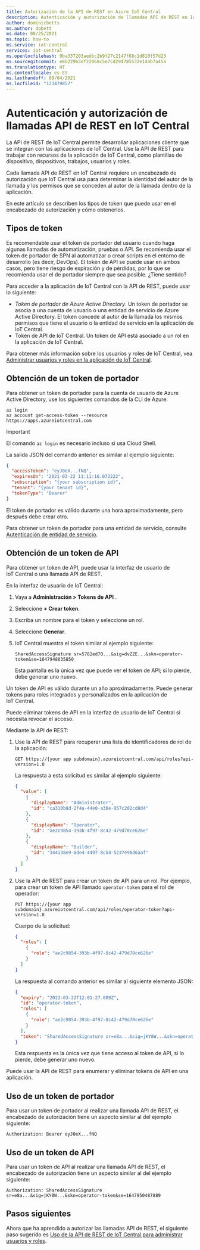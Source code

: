 ```yaml
---
title: Autorización de la API de REST en Azure IoT Central
description: Autenticación y autorización de llamadas API de REST en IoT Central
author: dominicbetts
ms.author: dobett
ms.date: 08/25/2021
ms.topic: how-to
ms.service: iot-central
services: iot-central
ms.openlocfilehash: 9ba337203aedbc2b9f27c2147f68c1d810f57d23
ms.sourcegitcommit: e8b229b3ef22068c5e7cd294785532e144b7a45a
ms.translationtype: HT
ms.contentlocale: es-ES
ms.lasthandoff: 09/04/2021
ms.locfileid: "123479857"
---
```

# <a name="how-to-authenticate-and-authorize-iot-central-rest-api-calls"></a>Autenticación y autorización de llamadas API de REST en IoT Central

La API de REST de IoT Central permite desarrollar aplicaciones cliente que se integran con las aplicaciones de IoT Central. Use la API de REST para trabajar con recursos de la aplicación de IoT Central, como plantillas de dispositivo, dispositivos, trabajos, usuarios y roles.

Cada llamada API de REST en IoT Central requiere un encabezado de autorización que IoT Central usa para determinar la identidad del autor de la llamada y los permisos que se conceden al autor de la llamada dentro de la aplicación.

En este artículo se describen los tipos de token que puede usar en el encabezado de autorización y cómo obtenerlos.

## <a name="token-types"></a>Tipos de token

Es recomendable usar el token de portador del usuario cuando haga algunas llamadas de automatización, pruebas o API. Se recomienda usar el token de portador de SPN al automatizar o crear scripts en el entorno de desarrollo (es decir, DevOps). El token de API se puede usar en ambos casos, pero tiene riesgo de expiración y de pérdidas, por lo que se recomienda usar el de portador siempre que sea posible. ¿Tiene sentido? 

Para acceder a la aplicación de IoT Central con la API de REST, puede usar lo siguiente:

- _Token de portador de Azure Active Directory_. Un token de portador se asocia a una cuenta de usuario o una entidad de servicio de Azure Active Directory. El token concede al autor de la llamada los mismos permisos que tiene el usuario o la entidad de servicio en la aplicación de IoT Central.
- Token de API de IoT Central. Un token de API está asociado a un rol en la aplicación de IoT Central.

Para obtener más información sobre los usuarios y roles de IoT Central, vea [Administrar usuarios y roles en la aplicación de IoT Central](howto-manage-users-roles.md).

## <a name="get-a-bearer-token"></a>Obtención de un token de portador

Para obtener un token de portador para la cuenta de usuario de Azure Active Directory, use los siguientes comandos de la CLI de Azure:

```azurecli
az login
az account get-access-token --resource https://apps.azureiotcentral.com
```

> [!IMPORTANT]
> El comando `az login` es necesario incluso si usa Cloud Shell.

La salida JSON del comando anterior es similar al ejemplo siguiente:

```json
{
  "accessToken": "eyJ0eX...fNQ",
  "expiresOn": "2021-03-22 11:11:16.072222",
  "subscription": "{your subscription id}",
  "tenant": "{your tenant id}",
  "tokenType": "Bearer"
}
```

El token de portador es válido durante una hora aproximadamente, pero después debe crear otro.

Para obtener un token de portador para una entidad de servicio, consulte [Autenticación de entidad de servicio](/rest/api/iotcentral/authentication#service-principal-authentication).

## <a name="get-an-api-token"></a>Obtención de un token de API

Para obtener un token de API, puede usar la interfaz de usuario de IoT Central o una llamada API de REST.

En la interfaz de usuario de IoT Central:

1. Vaya a **Administración > Tokens de API** .
1. Seleccione **+ Crear token**.
1. Escriba un nombre para el token y seleccione un rol.
1. Seleccione **Generar**.
1. IoT Central muestra el token similar al ejemplo siguiente:

    `SharedAccessSignature sr=5782ed70...&sig=dvZZE...&skn=operator-token&se=1647948035850`

    Esta pantalla es la única vez que puede ver el token de API; si lo pierde, debe generar uno nuevo.

Un token de API es válido durante un año aproximadamente. Puede generar tokens para roles integrados y personalizados en la aplicación de IoT Central.

Puede eliminar tokens de API en la interfaz de usuario de IoT Central si necesita revocar el acceso.

Mediante la API de REST:

1. Use la API de REST para recuperar una lista de identificadores de rol de la aplicación:

    ```http
    GET https://{your app subdomain}.azureiotcentral.com/api/roles?api-version=1.0
    ```

    La respuesta a esta solicitud es similar al ejemplo siguiente:

    ```json
    {
      "value": [
        {
          "displayName": "Administrator",
          "id": "ca310b8d-2f4a-44e0-a36e-957c202cd8d4"
        },
        {
          "displayName": "Operator",
          "id": "ae2c9854-393b-4f97-8c42-479d70ce626e"
        },
        {
          "displayName": "Builder",
          "id": "344138e9-8de4-4497-8c54-5237e96d6aaf"
        }
      ]
    }
    ```

1. Use la API de REST para crear un token de API para un rol. Por ejemplo, para crear un token de API llamado `operator-token` para el rol de operador:

    ```http
    PUT https://{your app subdomain}.azureiotcentral.com/api/roles/operator-token?api-version=1.0
    ```

    Cuerpo de la solicitud:

    ```json
    {
      "roles": [
        {
          "role": "ae2c9854-393b-4f97-8c42-479d70ce626e"
        }
      ]
    }
    ```

    La respuesta al comando anterior es similar al siguiente elemento JSON:

    ```json
    {
      "expiry": "2022-03-22T12:01:27.889Z",
      "id": "operator-token",
      "roles": [
        {
          "role": "ae2c9854-393b-4f97-8c42-479d70ce626e"
        }
      ],
      "token": "SharedAccessSignature sr=e8a...&sig=jKY8W...&skn=operator-token&se=1647950487889"
    }
    ```

    Esta respuesta es la única vez que tiene acceso al token de API, si lo pierde, debe generar uno nuevo.

Puede usar la API de REST para enumerar y eliminar tokens de API en una aplicación.

## <a name="use-a-bearer-token"></a>Uso de un token de portador

Para usar un token de portador al realizar una llamada API de REST, el encabezado de autorización tiene un aspecto similar al del ejemplo siguiente:

`Authorization: Bearer eyJ0eX...fNQ`

## <a name="use-an-api-token"></a>Uso de un token de API

Para usar un token de API al realizar una llamada API de REST, el encabezado de autorización tiene un aspecto similar al del ejemplo siguiente:

`Authorization: SharedAccessSignature sr=e8a...&sig=jKY8W...&skn=operator-token&se=1647950487889`

## <a name="next-steps"></a>Pasos siguientes

Ahora que ha aprendido a autorizar las llamadas API de REST, el siguiente paso sugerido es [Uso de la API de REST de IoT Central para administrar usuarios y roles](howto-manage-users-roles-with-rest-api.md).
